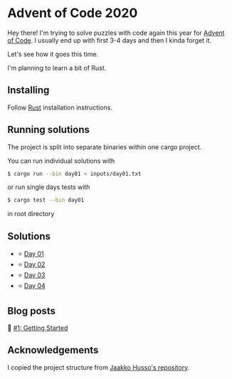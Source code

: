 # Advent of Code 2020

Hey there! I'm trying to solve puzzles with code again this year for [Advent of Code](https://adventofcode.com/). I usually end up with first 3-4 days and then I kinda forget it.

Let's see how it goes this time.

I'm planning to learn a bit of Rust.

## Installing

Follow [Rust](https://www.rust-lang.org/en-US/install.html) installation instructions.

## Running solutions

The project is split into separate binaries within one cargo project.

You can run individual solutions with

```bash
$ cargo run --bin day01 < inputs/day01.txt
```

or run single days tests with

```bash
$ cargo test --bin day01
```

in root directory

## Solutions

+ ⭐️ [Day 01](src/bin/day01.rs)
+ ⭐️ [Day 02](src/bin/day02.rs)
+ ⭐️ [Day 03](src/bin/day03.rs)
+ ⭐️ [Day 04](src/bin/day04.rs)

## Blog posts

📓 [#1: Getting Started](https://hamatti.org/posts/advent-of-code-1-getting-started/)

## Acknowledgements

I copied the project structure from [Jaakko Husso's repository](https://github.com/Cadiac/adventofcode).
